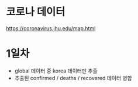 # 코로나 데이터
https://coronavirus.jhu.edu/map.html

# 1일차
- global 데이터 중 korea 데이터만 추출
- 추출된 confirmed / deaths / recovered 데이터 병합
